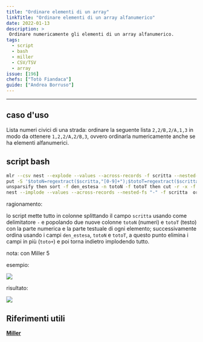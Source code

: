 ```yaml
---
title: "Ordinare elementi di un array"
linkTitle: "Ordinare elementi di un array alfanumerico"
date: 2022-01-13
description: >
 Ordinare numericamente gli elementi di un array alfanumerico.
tags:
  - script
  - bash
  - miller
  - CSV/TSV
  - array
issue: [196]
chefs: ["Totò Fiandaca"]
guide: ["Andrea Borruso"]
---
```


---

## caso d'uso

Lista numeri civici di una strada: ordinare la seguente lista `2,2/B,2/A,1,3` in modo da ottenere `1,2,2/A,2/B,3`, ovvero ordinarla numericamente anche se ha elementi alfanumerici.

## script bash

```bash
mlr --csv nest --explode --values --across-records -f scritta --nested-fs "-" then \
put -S '$totoN=regextract($scritta,"[0-9]+");$totoT=regextract($scritta,"[a-zA-Z]+")' then \
unsparsify then sort -f den_estesa -n totoN -f totoT then cut -r -x -f "toto+" then \
nest --implode --values --across-records --nested-fs "-" -f scritta  ordinare_scritta.csv
```

ragionamento:

lo script mette tutto in colonne splittando il campo `scritta` usando come delimitatore `-` e popolando due nuove colonne `totoN` (numeri) e `totoT` (testo) con la parte numerica e la parte testuale di ogni elemento; successivamente ordina usando i campi `den_estesa`, `totoN` e `totoT`, a questo punto elimina i campi in più (`toto+`) e poi torna indietro implodendo tutto.

nota: con Miller 5

esempio:

![](https://user-images.githubusercontent.com/7631137/149374235-c0791747-d962-4f67-8a7f-b3ddf1b1704b.png)

risultato:

![](https://user-images.githubusercontent.com/7631137/149384324-d59e6837-ac44-4d7a-8506-d31c339f10b0.png)

## Riferimenti utili

[**Miller**](https://github.com/johnkerl/miller)